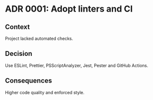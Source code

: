 # ADR 0001: Adopt linters and CI

## Context
Project lacked automated checks.

## Decision
Use ESLint, Prettier, PSScriptAnalyzer, Jest, Pester and GitHub Actions.

## Consequences
Higher code quality and enforced style.
